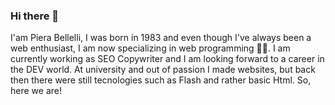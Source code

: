 ### Hi there 👋
I'am Piera Bellelli, I was born in 1983 and even though I've always been a web enthusiast, I am now specializing in web programming 👩‍💻. I am currently working as SEO Copywriter and I am looking forward to a career in the DEV world. At university and out of passion I made websites, but back then there were still tecnologies such as Flash and rather basic Html. So, here we are! 

<!--
**pierabellelli/PieraBellelli** is a ✨ _special_ ✨ repository because its `README.md` (this file) appears on your GitHub profile.



🌱 I’m currently learning front-end development thanks to SheCodes, which is a great solution for a working mother and for those looking for simple explanations.

📫 How to reach me: feel fre to send me an 📩 to piera.bellelli [@] gmail.com 

